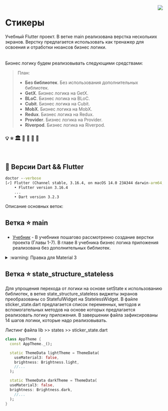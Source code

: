 <img src="assets/images/profile_pic.png" align="right" />

# Стикеры
Учебный Flutter проект.
В ветке main реализована верстка нескольких экранов. 
Верстку предлагается использовать как тренажер для освоения и отработки нюансов бизнес логики.
<br/>
<br/>
<br/>
Бизнес логику будем реализовывать следующими средствами:

> План:
> 
> 
> - **Без библиотек**. Без использования дополнительных библиотек.
> - **GetX**. Бизнес логика на GetX.
> - **BLoC**. Бизнес логика на BLoC.
> - **Cubit**. Бизнес логика на Cubit.
> - **MobX**. Бизнес логика на MobX.
> - **Redux**. Бизнес логика на Redux.
> - **Provider**. Бизнес логика на Provider.
> - **Riverpod**. Бизнес логика на Riverpod.


### :bulb:  :star:  :classical_building:  :mag_right:  :test_tube:  :toolbox: :book:

<br/>

## :construction: Версии Dart && Flutter

```cmd
doctor --verbose
[✓] Flutter (Channel stable, 3.16.4, on macOS 14.0 23A344 darwin-arm64, locale ru-RU)
    • Flutter version 3.16.4 
    ...
    • Dart version 3.2.3
```

Описание основных веток:

## Ветка :star: main

- [Учебник](https://yulmosk.github.io/SunStickers/tutorials/Stickers.pdf) - В учебнике пошагово рассмотренно создание верстки проекта (Главы 1-7). В главе 8 учебника бизнес логика приложения реализована без дополнительных библиотек.

<details>
    <summary> :warning: Правка для Material 3 </summary>

### :warning: Правка для Material 3

Верстка в учебнике реализована в условиях Material 2. В ветке main сделана правка, отменяющая Мaterial 3 
Листинг файла lib >> ui_kit >> app_theme.dart
```dart
class AppTheme {
  const AppTheme._();

  static ThemeData lightTheme = ThemeData(
    useMaterial3: false,
    brightness: Brightness.light,
    //...
  );

  static ThemeData darkTheme = ThemeData(
  useMaterial3: false,
  brightness: Brightness.dark,
    //...
  );
}
```
Эта правка - минимальное изменение в коде, позволяющее пользоваться учебником.
</details>

## Ветка :star: state_structure_stateless

Для упрощения перехода от логики на основе setState к использованию  библиотек, в ветке state_structure_stateless виджеты экранов преобразованы со StatefulWidget на StatelessWidget.
В файле sticker_state.dart предлагается список переменных, методов и вспомогательных методов на основе которых предлагается реализовать логику приложения.
В завершении файла зафиксированы 14 шагов логики, которые надо реализовывать.

Листинг файла lib >> states >> sticker_state.dart

```dart
class AppTheme {
  const AppTheme._();

  static ThemeData lightTheme = ThemeData(
    useMaterial3: false,
    brightness: Brightness.light,
    //...
  );

  static ThemeData darkTheme = ThemeData(
  useMaterial3: false,
  brightness: Brightness.dark,
    //...
  );
}
```